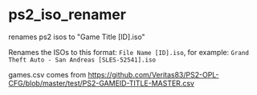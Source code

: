 # ps2_iso_renamer
renames ps2 isos to "Game Title [ID].iso"

Renames the ISOs to this format: `File Name [ID].iso`, for example: `Grand Theft Auto - San Andreas [SLES-52541].iso`

games.csv comes from https://github.com/Veritas83/PS2-OPL-CFG/blob/master/test/PS2-GAMEID-TITLE-MASTER.csv
